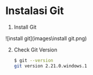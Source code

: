 # Instalasi Git

1. Install Git

![install git](images\install git.png)

2. Check Git Version

   ```bash
   $ git --version
   git version 2.21.0.windows.1
   ```

   